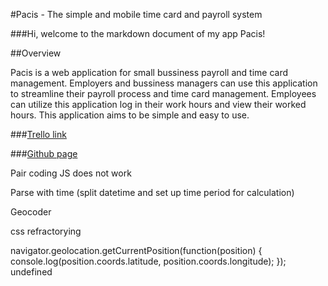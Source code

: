 #Pacis - The simple and mobile time card and payroll system

###Hi, welcome to the markdown document of my app Pacis!

##Overview

Pacis is a web application for small bussiness payroll and time card management. Employers and bussiness managers can use this application to streamline their payroll process and time card management. Employees can utilize this application log in their work hours and view their worked hours. This application aims to be simple and easy to use.


###[Trello link](https://trello.com/b/rp8rFFZV/wdi-project-2-crud-web-app-pacis)

###[Github page](https://github.com/keithtkto/pacis)

Pair coding
JS does not work 

Parse with time (split datetime and set up time period for calculation)

Geocoder

css refractorying


navigator.geolocation.getCurrentPosition(function(position) {
  console.log(position.coords.latitude, position.coords.longitude);
});
undefined
